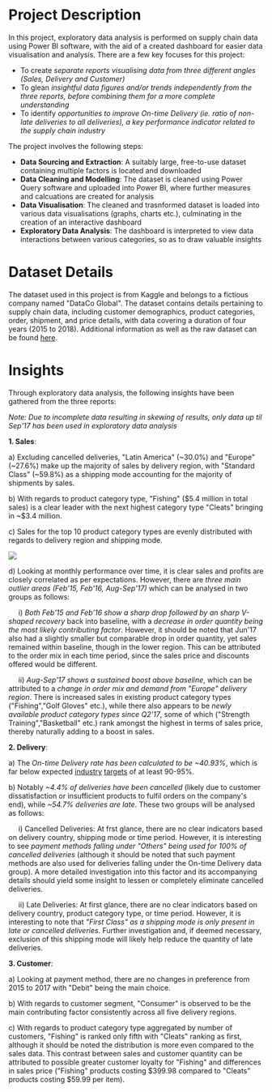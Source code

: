 # Project Description
In this project, exploratory data analysis is performed on supply chain data using Power BI software, with the aid of a created dashboard for easier data visualisation and analysis. There are a few key focuses for this project:
* To create *separate reports visualising data from three different angles (Sales, Delivery and Customer)*
* To glean *insightful data figures and/or trends independently from the three reports, before combining them for a more complete understanding*
* To identify *opportunities to improve On-time Delivery (ie. ratio of non-late deliveries to all deliveries), a key performance indicator related to the supply chain industry*

The project involves the following steps:
* **Data Sourcing and Extraction**: A suitably large, free-to-use dataset containing multiple factors is located and downloaded
* **Data Cleaning and Modelling**: The dataset is cleaned using Power Query software and uploaded into Power BI, where further measures and calcuations are created for analysis
* **Data Visualisation**: The cleaned and trasnformed dataset is loaded into various data visualisations (graphs, charts etc.), culminating in the creation of an interactive dashboard
* **Exploratory Data Analysis**: The dashboard is interpreted to view data interactions between various categories, so as to draw valuable insights 
# Dataset Details
The dataset used in this project is from Kaggle and belongs to a fictious company named "DataCo Global". The dataset contains details pertaining to supply chain data, including customer demographics, product categories, order, shipment, and price details, with data covering a duration of four years (2015 to 2018). Additional information as well as the raw dataset can be found [here](https://www.kaggle.com/datasets/shashwatwork/dataco-smart-supply-chain-for-big-data-analysis).
# Insights
Through exploratory data analysis, the following insights have been gathered from the three reports:

*Note: Due to incomplete data resulting in skewing of results, only data up til Sep'17 has been used in exploratory data analysis*

**1. Sales**:

a) Excluding cancelled deliveries, "Latin America" (~30.0%) and "Europe" (~27.6%) make up the majority of sales by delivery region, with "Standard Class" (~59.8%) as a shipping mode accounting for the majority of shipments by sales. 

b) With regards to product category type, "Fishing" ($5.4 million in total sales) is a clear leader with the next highest category type "Cleats" bringing in ~$3.4 million.

c) Sales for the top 10 product category types are evenly distributed with regards to delivery region and shipping mode.

![](https://github.com/vikashperiasamy/Power_Bi_Dashboard_for_Supply_Chain_Data/blob/main/Sales%20evenly%20distributed.gif)

d) Looking at monthly performance over time, it is clear sales and profits are closely correlated as per expectations. However, there are *three main outlier areas (Feb'15, Feb'16, Aug-Sep'17)* which can be analysed in two groups as follows:

$~~~~$ i) *Both Feb'15 and Feb'16 show a sharp drop followed by an sharp V-shaped recovery* back into baseline, with a *decrease in order quantity being the most likely contributing factor*. However, it should be noted that Jun'17 also had a slightly smaller but comparable drop in order quantity, yet sales remained within baseline, though in the lower region. This can be attributed to the order mix in each time period, since the sales price and discounts offered would be different.

$~~~~$ ii) *Aug-Sep'17 shows a sustained boost above baseline*, which can be attributed to a *change in order mix and demand from "Europe" delivery region*. There is increased sales in existing product category types ("Fishing","Golf Gloves" etc.), while there also appears to be *newly available product category types since Q2'17*, some of which ("Strength Training","Basketball" etc.) rank amongst the highest in terms of sales price, thereby naturally adding to a boost in sales.

**2. Delivery**: 

a) The *On-time Delivery rate has been calculated to be ~40.93%*, which is far below expected [industry](https://xcelpros.com/on-time-delivery-in-operations-part-1/) [targets](https://elogii.com/blog/on-time-delivery/#:~:text=A%20good%20on%20time%20delivery,goals%20based%20on%20current%20performance.) of at least 90-95%. 

b) Notably *~4.4% of deliveries have been cancelled* (likely due to customer dissatisfaction or insufficient products to fulfil orders on the company's end), while *~54.7% deliveries are late*. These two groups will be analysed as follows:

$~~~~$ i) Cancelled Deliveries: At frst glance, there are no clear indicators based on delivery country, shipping mode or time period. However, it is interesting to see *payment methods falling under "Others" being used for 100% of cancelled deliveries* (although it should be noted that such payment methods are also used for deliveries falling under the On-time Delivery data group). A more detailed investigation into this factor and its accompanying details should yield some insight to lessen or completely eliminate cancelled deliveries.

$~~~~$ ii) Late Deliveries: At first glance, there are no clear indicators based on delivery country, product category type, or time period. However, it is interesting to note that *"First Class" as a shipping mode is only present in late or cancelled deliveries*. Further investigation and, if deemed necessary, exclusion of this shipping mode will likely help reduce the quantity of late deliveries.

**3. Customer**: 

a) Looking at payment method, there are no changes in preference from 2015 to 2017 with "Debit" being the main choice. 

b) With regards to customer segment, "Consumer" is observed to be the main contributing factor consistently across all five delivery regions.

c) With regards to product category type aggregated by number of customers, "Fishing" is ranked only fifth with "Cleats" ranking as first, although it should be noted the distribution is more even compared to the sales data. This contrast between sales and customer quantity can be attributed to possible greater customer loyalty for "Fishing" and differences in sales price ("Fishing" products costing $399.98 compared to "Cleats" products costing $59.99 per item).
